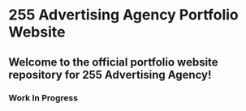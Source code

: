 # 255 Advertising Agency Portfolio Website

## Welcome to the official portfolio website repository for 255 Advertising Agency!

### Work In Progress